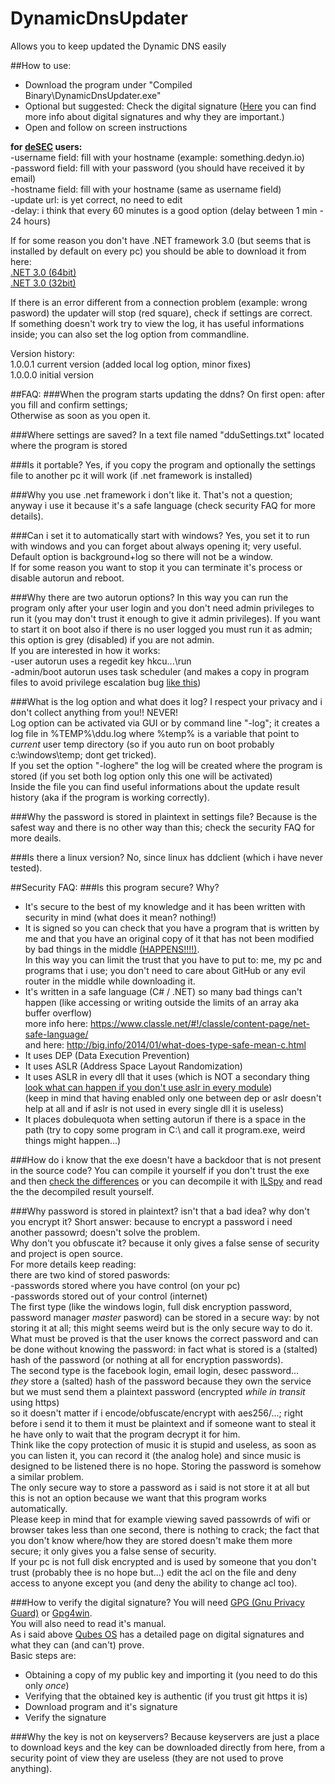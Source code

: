# DynamicDnsUpdater
Allows you to keep updated the Dynamic DNS easily

##How to use:  
* Download the program under "Compiled Binary\DynamicDnsUpdater.exe"  
* Optional but suggested: Check the digital signature ([Here](https://www.qubes-os.org/doc/verifying-signatures/) you can find more info about digital signatures and why they are important.)  
* Open and follow on screen instructions  

**for [deSEC](https://desec.io/#!/en/) users:**  
-username field: fill with your hostname (example: something.dedyn.io)  
-password field: fill with your password (you should have received it by email)  
-hostname field: fill with your hostname (same as username field)  
-update url: is yet correct, no need to edit  
-delay: i think that every 60 minutes is a good option (delay between 1 min - 24 hours)  

If for some reason you don't have .NET framework 3.0 (but seems that is installed by default on every pc) you should be able to download it from here:  
[.NET 3.0 (64bit)](http://go.microsoft.com/fwlink/?LinkId=98106)  
[.NET 3.0 (32bit)](http://download.microsoft.com/download/8/F/E/8FEEE89D-9E4F-4BA3-993E-0FFEA8E21E1B/NetFx30SP1_x86.exe)  

If there is an error different from a connection problem (example: wrong pasword) the updater will stop (red square), check if settings are correct.  
If something doesn't work try to view the log, it has useful informations inside; you can also set the log option from commandline.  

Version history:  
1.0.0.1 current version (added local log option, minor fixes)  
1.0.0.0 initial version  

##FAQ:
###When the program starts updating the ddns?
On first open: after you fill and confirm settings;  
Otherwise as soon as you open it.

###Where settings are saved?
In a text file named "dduSettings.txt" located where the program is stored

###Is it portable?
Yes, if you copy the program and optionally the settings file to another pc it will work (if .net framework is installed)

###Why you use .net framework i don't like it.
That's not a question; anyway i use it because it's a safe language (check security FAQ for more details).

###Can i set it to automatically start with windows?
Yes, you set it to run with windows and you can forget about always opening it; very useful.  
Default option is background+log so there will not be a window.  
If for some reason you want to stop it you can terminate it's process or disable autorun and reboot.

###Why there are two autorun options?
In this way you can run the program only after your user login and you don't need admin privileges to run it (you may don't trust it enough to give it admin privileges). 
If you want to start it on boot also if there is no user logged you must run it as admin; this option is grey (disabled) if you are not admin.  
If you are interested in how it works:  
-user autorun uses a regedit key hkcu\...\run  
-admin/boot autorun uses task scheduler (and makes a copy in program files to avoid privilege escalation bug [like this](https://www.exploit-db.com/exploits/9305/))

###What is the log option and what does it log?
I respect your privacy and i don't collect anything from you!! NEVER!  
Log option can be activated via GUI or by command line "-log"; it creates a log file in %TEMP%\ddu.log where %temp% is a variable that point to _current_ user temp directory (so if you auto run on boot probably c:\windows\temp; dont get tricked).  
If you set the option "-loghere" the log will be created where the program is stored (if you set both log option only this one will be activated)  
Inside the file you can find useful informations about the update result history (aka if the program is working correctly).

###Why the password is stored in plaintext in settings file?
Because is the safest way and there is no other way than this; check the security FAQ for more deails.

###Is there a linux version?
No, since linux has ddclient (which i have never tested).

##Security FAQ:
###Is this program secure? Why?
* It's secure to the best of my knowledge and it has been written with security in mind (what does it mean? nothing!)  
* It is signed so you can check that you have a program that is written by me and that you have an original copy of it that has not been modified by bad things in the middle [(HAPPENS!!!!)](https://www.eff.org/deeplinks/2014/11/starttls-downgrade-attacks).  
In this way you can limit the trust that you have to put to: me, my pc and programs that i use; you don't need to care about GitHub or any evil router in the middle while downloading it.  
* It's written in a safe language (C# / .NET) so many bad things can't happen (like accessing or writing outside the limits of an array aka buffer overflow)  
more info here: <https://www.classle.net/#!/classle/content-page/net-safe-language/>  
and here: <http://big.info/2014/01/what-does-type-safe-mean-c.html>  
* It uses DEP (Data Execution Prevention)  
* It uses ASLR (Address Space Layout Randomization)  
* It uses ASLR in every dll that it uses (which is NOT a secondary thing [look what can happen if you don't use aslr in every module](https://www.exploit-db.com/exploits/36207/))  
(keep in mind that having enabled only one between dep or aslr doesn't help at all and if aslr is not used in every single dll it is useless)  
* It places dobulequota when setting autorun if there is a space in the path (try to copy some program in C:\ and call it program.exe, weird things might happen...)

###How do i know that the exe doesn't have a backdoor that is not present in the source code?
You can compile it yourself if you don't trust the exe and then [check the differences](https://madiba.encs.concordia.ca/%7Ex_decarn/truecrypt-binaries-analysis/) 
or you can decompile it with [ILSpy](http://ilspy.net/) and read the the decompiled result yourself.

###Why password is stored in plaintext? isn't that a bad idea? why don't you encrypt it?
Short answer: because to encrypt a password i need another passowrd; doesn't solve the problem.  
Why don't you obfuscate it? because it only gives a false sense of security and project is open source.  
For more details keep reading:  
there are two kind of stored paswords:  
-passwords stored where you have control (on your pc)  
-passwords stored out of your control (internet)  
The first type (like the windows login, full disk encryption password, password manager _master_ pasword) can be stored in a secure way: by not storing it at all; this might seems weird but is the only secure way to do it.  
What must be proved is that the user knows the correct password and can be done without knowing the password: in fact what is stored is a (stalted) hash of the password (or nothing at all for encryption passwords).  
The second type is the facebook login, email login, desec password...  
_they_ store a (salted) hash of the password because they own the service but we must send them a plaintext password (encrypted _while in transit_ using https)  
so it doesn't matter if i encode/obfuscate/encrypt with aes256/...; right before i send it to them it must be plaintext and if someone want to steal it he have only to wait that the program decrypt it for him.  
Think like the copy protection of music it is stupid and useless, as soon as you can listen it, you can record it (the analog hole) and since music is designed to be listened there is no hope. Storing the password is somehow a similar problem.  
The only secure way to store a password as i said is not store it at all but this is not an option because we want that this program works automatically.  
Please keep in mind that for example viewing saved passowrds of wifi or browser takes less than one second, there is nothing to crack; the fact that you don't know where/how they are stored doesn't make them more secure; it only gives you a false sense of security.  
If your pc is not full disk encrypted and is used by someone that you don't trust (probably thee is no hope but...) edit the acl on the file and deny access to anyone except you (and deny the ability to change acl too).  

###How to verify the digital signature?
You will need [GPG (Gnu Privacy Guard)](https://gnupg.org/) or [Gpg4win](https://www.gpg4win.org/).  
You will also need to read it's manual.  
As i said above [Qubes OS](https://www.qubes-os.org/doc/verifying-signatures/) has a detailed page on digital signatures and what they can (and can't) prove.  
Basic steps are:  
* Obtaining a copy of my public key and importing it (you need to do this only _once_)  
* Verifying that the obtained key is authentic (if you trust git https it is)  
* Download program and it's signature  
* Verify the signature  

###Why the key is not on keyservers?
Because keyservers are just a place to download keys and the key can be downloaded directly from here, from a security point of view they are useless (they are not used to prove anything).  